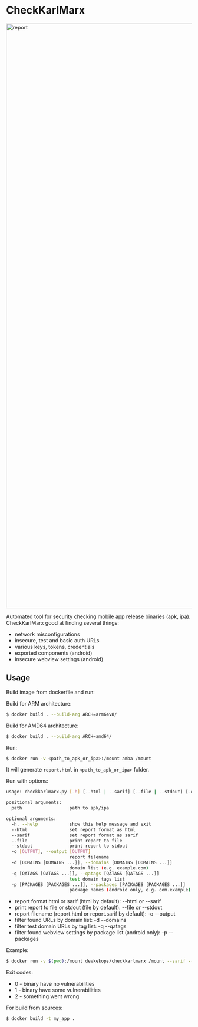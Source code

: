 CheckKarlMarx
=========================================

<img width="1586" alt="report" src="https://user-images.githubusercontent.com/82981657/123410858-734c2180-d5b8-11eb-900d-99cce750b105.png">

Automated tool for security checking mobile app release binaries (apk, ipa). 
CheckKarlMarx good at finding several things:
* network misconfigurations
* insecure, test and basic auth URLs
* various keys, tokens, credentials
* exported components (android)
* insecure webview settings (android)


Usage
-------------

Build image from dockerfile and run:

Build for ARM architecture:
```sh
$ docker build . --build-arg ARCH=arm64v8/
```

Build for AMD64 architecture:
```sh
$ docker build . --build-arg ARCH=amd64/
```
Run:
```sh
$ docker run -v <path_to_apk_or_ipa>:/mount amba /mount
```

It will generate ```report.html``` in ```<path_to_apk_or_ipa>``` folder.

Run with options:

```sh
usage: checkkarlmarx.py [-h] [--html | --sarif] [--file | --stdout] [-o [OUTPUT]] [-d [DOMAINS [DOMAINS ...]]] [-q [QATAGS [QATAGS ...]]] [-p [PACKAGES [PACKAGES ...]]] path

positional arguments:
  path                  path to apk/ipa

optional arguments:
  -h, --help            show this help message and exit
  --html                set report format as html
  --sarif               set report format as sarif
  --file                print report to file
  --stdout              print report to stdout
  -o [OUTPUT], --output [OUTPUT]
                        report filename
  -d [DOMAINS [DOMAINS ...]], --domains [DOMAINS [DOMAINS ...]]
                        domain list (e.g. example.com)
  -q [QATAGS [QATAGS ...]], --qatags [QATAGS [QATAGS ...]]
                        test domain tags list
  -p [PACKAGES [PACKAGES ...]], --packages [PACKAGES [PACKAGES ...]]
                        package names (android only, e.g. com.example)
```

* report format html or sarif (html by default): --html or --sarif
* print report to file or stdout (file by default): --file or --stdout
* report filename (report.html or report.sarif by default): -o --output
* filter found URLs by domain list: -d --domains
* filter test domain URLs by tag list: -q --qatags
* filter found webview settings by package list (android only): -p --packages

Example:
```sh
$ docker run -v $(pwd):/mount devkekops/checkkarlmarx /mount --sarif --stdout -d mycompany.com -q qa test dev stage -p com.mycompany com.example
```

Exit codes:
* 0 - binary have no vulnerabilities
* 1 - binary have some vulnerabilities
* 2 - something went wrong

For build from sources:
```sh
$ docker build -t my_app .
```
